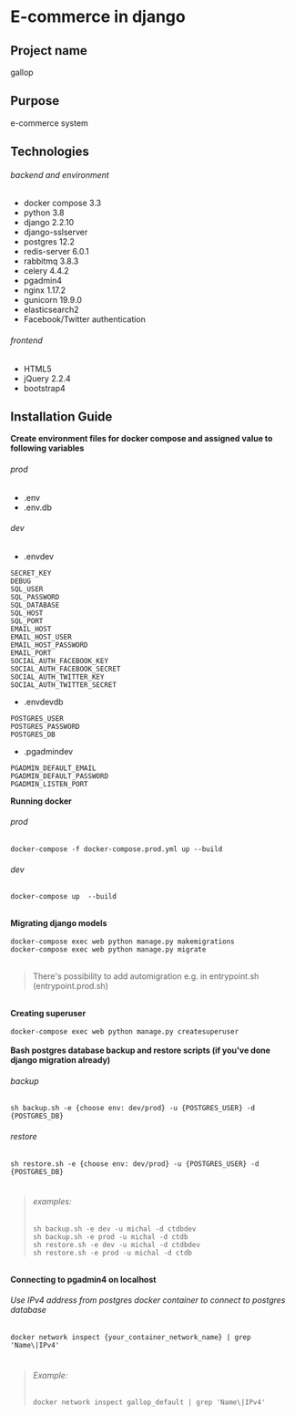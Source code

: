 # E-commerce in django

## Project name
gallop

## Purpose
e-commerce system

## Technologies

###### backend and environment
- docker compose 3.3
- python 3.8
- django 2.2.10
- django-sslserver
- postgres 12.2
- redis-server 6.0.1
- rabbitmq 3.8.3
- celery 4.4.2
- pgadmin4
- nginx 1.17.2
- gunicorn 19.9.0
- elasticsearch2
- Facebook/Twitter authentication

###### frontend
- HTML5
- jQuery 2.2.4
- bootstrap4


## Installation Guide

**Create environment files for docker compose and assigned value to following variables**
###### prod<br>
- .env <br>
- .env.db <br>

###### dev 
- .envdev
```
SECRET_KEY
DEBUG
SQL_USER
SQL_PASSWORD
SQL_DATABASE
SQL_HOST
SQL_PORT
EMAIL_HOST
EMAIL_HOST_USER
EMAIL_HOST_PASSWORD
EMAIL_PORT
SOCIAL_AUTH_FACEBOOK_KEY
SOCIAL_AUTH_FACEBOOK_SECRET
SOCIAL_AUTH_TWITTER_KEY
SOCIAL_AUTH_TWITTER_SECRET
```
- .envdevdb
```
POSTGRES_USER
POSTGRES_PASSWORD
POSTGRES_DB
```
- .pgadmindev
```
PGADMIN_DEFAULT_EMAIL
PGADMIN_DEFAULT_PASSWORD
PGADMIN_LISTEN_PORT
```

**Running docker**
###### prod<br>
`docker-compose -f docker-compose.prod.yml up --build`<br>
###### dev<br>
`docker-compose up  --build`<br><br>

**Migrating django models**<br><br>
`docker-compose exec web python manage.py makemigrations`<br>
`docker-compose exec web python manage.py migrate`
<br><br>
> There's possibility to add automigration e.g. in entrypoint.sh (entrypoint.prod.sh)

<br>**Creating superuser**<br><br>
`docker-compose exec web python manage.py createsuperuser`
<br><br>
**Bash postgres database backup and restore scripts (if you've done django migration already)**
###### backup <br>
`sh backup.sh -e {choose env: dev/prod} -u {POSTGRES_USER} -d {POSTGRES_DB}` <br>

###### restore <br>
`sh restore.sh -e {choose env: dev/prod} -u {POSTGRES_USER} -d {POSTGRES_DB}` <br>
<br>
> ###### examples:<br>
> `sh backup.sh -e dev -u michal -d ctdbdev` <br>
> `sh backup.sh -e prod -u michal -d ctdb` <br>
> `sh restore.sh -e dev -u michal -d ctdbdev` <br>
> `sh restore.sh -e prod -u michal -d ctdb` 

<br>**Connecting to pgadmin4 on localhost**
###### Use IPv4 address from postgres docker container to connect to postgres database <br>
`docker network inspect {your_container_network_name} | grep 'Name\|IPv4'` <br><br>
> ###### Example:<br>
> `docker network inspect gallop_default | grep 'Name\|IPv4'`

